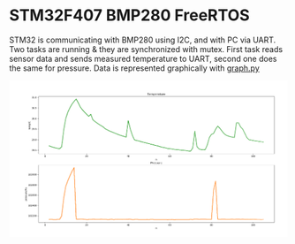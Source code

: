 # STM32F407 BMP280 FreeRTOS

STM32 is communicating with BMP280 using I2C, and with PC via UART.
Two tasks are running & they are synchronized with mutex. First task reads sensor data and sends measured temperature to UART, second one does the same for pressure.
Data is represented graphically with [graph.py](./graph.py)

![Alt text](./screenshot.png?raw=true "Title")
